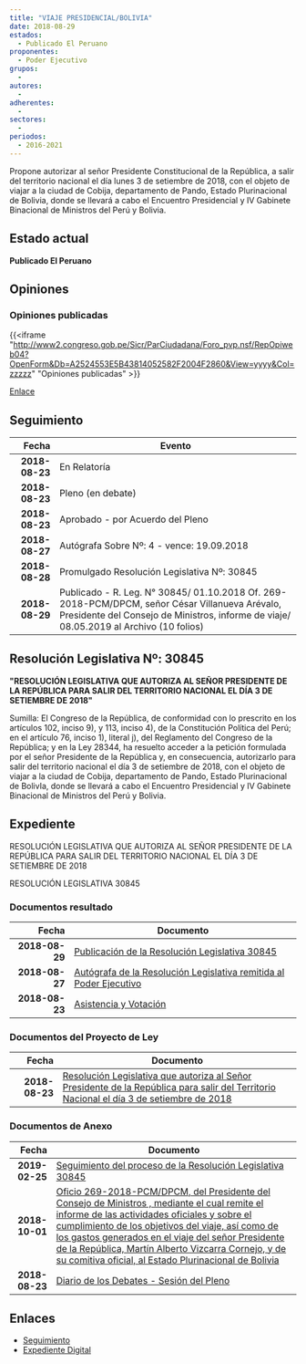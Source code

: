 ```yaml
---
title: "VIAJE PRESIDENCIAL/BOLIVIA"
date: 2018-08-29
estados: 
  - Publicado El Peruano
proponentes: 
  - Poder Ejecutivo
grupos: 
  - 
autores: 
  - 
adherentes: 
  - 
sectores: 
  - 
periodos: 
  - 2016-2021
---
```


Propone autorizar al señor Presidente Constitucional de la República, a salir del territorio nacional el día lunes 3 de setiembre de 2018, con el objeto de viajar a la ciudad de Cobija, departamento de Pando, Estado Plurinacional de Bolivia, donde se llevará a cabo el Encuentro Presidencial y IV Gabinete Binacional de Ministros del Perú y Bolivia.


## Estado actual

**Publicado El Peruano**

## Opiniones

### Opiniones publicadas

{{<iframe "http://www2.congreso.gob.pe/Sicr/ParCiudadana/Foro_pvp.nsf/RepOpiweb04?OpenForm&Db=A2524553E5B43814052582F2004F2860&View=yyyy&Col=zzzzz" "Opiniones publicadas" >}}

[Enlace](http://www2.congreso.gob.pe/Sicr/ParCiudadana/Foro_pvp.nsf/RepOpiweb04?OpenForm&Db=A2524553E5B43814052582F2004F2860&View=yyyy&Col=zzzzz)

## Seguimiento

| Fecha | Evento |
|------:|--------|
| **2018-08-23** | En Relatoría|
| **2018-08-23** | Pleno (en debate)|
| **2018-08-23** | Aprobado - por Acuerdo del Pleno|
| **2018-08-27** | Autógrafa Sobre Nº: 4 - vence: 19.09.2018|
| **2018-08-28** | Promulgado Resolución Legislativa Nº: 30845|
| **2018-08-29** | Publicado - R. Leg. N° 30845/ 01.10.2018 Of. 269-2018-PCM/DPCM, señor César Villanueva Arévalo, Presidente del Consejo de Ministros, informe de viaje/ 08.05.2019 al Archivo (10 folios)|

## Resolución Legislativa Nº: 30845

**"RESOLUCIÓN LEGISLATIVA QUE AUTORIZA AL SEÑOR PRESIDENTE DE LA REPÚBLICA PARA SALIR DEL TERRITORIO NACIONAL EL DÍA 3 DE SETIEMBRE DE 2018"**

Sumilla: El Congreso de la República, de conformidad con lo prescrito en los artículos 102, inciso 9), y 113, inciso 4), de la Constitución Política del Perú; en el artículo 76, inciso 1), literal j), del Reglamento del Congreso de la República; y en la Ley 28344, ha resuelto acceder a la petición formulada por el señor Presidente de la República y, en consecuencia, autorizarlo para salir del territorio nacional el día 3 de setiembre de 2018, con el objeto de viajar a la ciudad de Cobija, departamento de Pando, Estado Plurinacional de BolivIa, donde se llevará a cabo el Encuentro Presidencial y IV Gabinete Binacional de Ministros del Perú y Bolivia.


## Expediente

RESOLUCIÓN LEGISLATIVA QUE AUTORIZA AL SEÑOR PRESIDENTE DE LA REPÚBLICA PARA SALIR DEL TERRITORIO NACIONAL EL DÍA 3 DE SETIEMBRE DE 2018

RESOLUCIÓN LEGISLATIVA 30845


### Documentos resultado

| Fecha | Documento |
|------:|--------|
| **2018-08-29** | [Publicación de la Resolución Legislativa 30845](http://www.leyes.congreso.gob.pe/Documentos/2016_2021/ADLP/Normas_Legales/30845-RLG.pdf) |
| **2018-08-27** | [Autógrafa de la Resolución Legislativa remitida al Poder Ejecutivo](http://www.leyes.congreso.gob.pe/Documentos/2016_2021/ADLP/Texto_Aprobado/AU0324620180827.pdf) |
| **2018-08-23** | [Asistencia y Votación](http://www.leyes.congreso.gob.pe/Documentos/2016_2021/Asistencia_y_Votacion/Proyectos_de_Ley/AV0324620180823..pdf) |

### Documentos del Proyecto de Ley

| Fecha | Documento |
|------:|--------|
| **2018-08-23** | [Resolución Legislativa que autoriza al Señor Presidente de la República para salir del Territorio Nacional el día 3 de setiembre de 2018](http://www.leyes.congreso.gob.pe/Documentos/2016_2021/Proyectos_de_Ley_y_de_Resoluciones_Legislativas/PL0324620180823..pdf) |

### Documentos de Anexo

| Fecha | Documento |
|------:|--------|
| **2019-02-25** | [Seguimiento del proceso de la Resolución Legislativa 30845](http://www.leyes.congreso.gob.pe/Documentos/2016_2021/Seguimiento_de_Proyectos_de_Ley/03246PL20190225.pdf) |
| **2018-10-01** | [Oficio 269-2018-PCM/DPCM, del Presidente del Consejo de Ministros , mediante el cual remite el informe de las actividades oficiales y sobre el cumplimiento de los objetivos del viaje, así como de los gastos generados en el viaje del señor Presidente de la República, Martín Alberto Vizcarra Cornejo, y de su comitiva oficial, al Estado Plurinacional de Bolivia](http://www.leyes.congreso.gob.pe/Documentos/2016_2021/Oficios/Poder_Ejecutivo/OFICIO-269-2018-PCM-DPCM.PDF) |
| **2018-08-23** | [Diario de los Debates - Sesión del Pleno](http://www2.congreso.gob.pe/Sicr/DiarioDebates/Publicad.nsf/SesionesPleno/05256D6E0073DFE9052582F3005E30B1/$FILE/PLO-2018-5.pdf) |

## Enlaces 

- [Seguimiento](http://www2.congreso.gob.pe/Sicr/TraDocEstProc/CLProLey2016.nsf/f7fff46988ca05b1052578e100829cc7/0cae7dfe7f0d38d7052582f2004d8306?OpenDocument)
- [Expediente Digital](http://www2.congreso.gob.pe/Sicr/TraDocEstProc/CLProLey2016.nsf/f7fff46988ca05b1052578e100829cc7/0cae7dfe7f0d38d7052582f2004d8306?OpenDocument&Click=05257FB7005EB655.eb71d0cf91d8294e05256cdf006b5706/$Body/0.1C6C)
